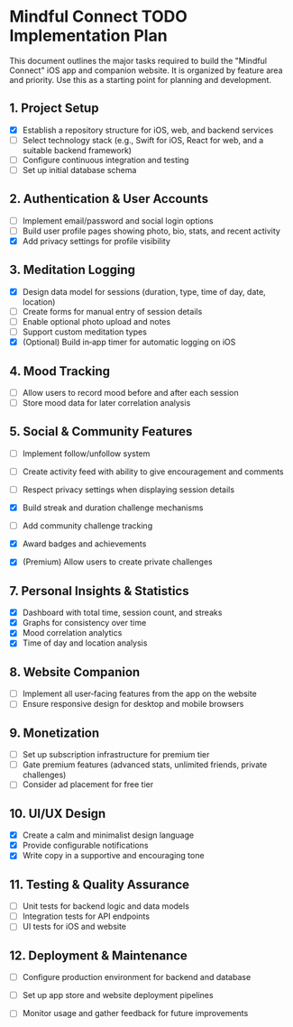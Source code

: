 # Mindful Connect TODO Implementation Plan

This document outlines the major tasks required to build the "Mindful Connect" iOS app and companion website. It is organized by feature area and priority. Use this as a starting point for planning and development.

## 1. Project Setup
- [x] Establish a repository structure for iOS, web, and backend services
- [ ] Select technology stack (e.g., Swift for iOS, React for web, and a suitable backend framework)
- [ ] Configure continuous integration and testing
- [ ] Set up initial database schema

## 2. Authentication & User Accounts
- [ ] Implement email/password and social login options
- [ ] Build user profile pages showing photo, bio, stats, and recent activity
 - [x] Add privacy settings for profile visibility

## 3. Meditation Logging
- [x] Design data model for sessions (duration, type, time of day, date, location)
- [ ] Create forms for manual entry of session details
- [ ] Enable optional photo upload and notes
- [ ] Support custom meditation types
- [x] (Optional) Build in‑app timer for automatic logging on iOS

## 4. Mood Tracking
- [ ] Allow users to record mood before and after each session
- [ ] Store mood data for later correlation analysis

## 5. Social & Community Features
- [ ] Implement follow/unfollow system
- [ ] Create activity feed with ability to give encouragement and comments
- [ ] Respect privacy settings when displaying session details

- [x] Build streak and duration challenge mechanisms
- [ ] Add community challenge tracking
- [x] Award badges and achievements
- [x] (Premium) Allow users to create private challenges

## 7. Personal Insights & Statistics
- [x] Dashboard with total time, session count, and streaks
- [x] Graphs for consistency over time
- [x] Mood correlation analytics
- [x] Time of day and location analysis

## 8. Website Companion
- [ ] Implement all user‑facing features from the app on the website
- [ ] Ensure responsive design for desktop and mobile browsers

## 9. Monetization
- [ ] Set up subscription infrastructure for premium tier
- [ ] Gate premium features (advanced stats, unlimited friends, private challenges)
- [ ] Consider ad placement for free tier

## 10. UI/UX Design
- [x] Create a calm and minimalist design language
- [x] Provide configurable notifications
- [x] Write copy in a supportive and encouraging tone

## 11. Testing & Quality Assurance
- [ ] Unit tests for backend logic and data models
- [ ] Integration tests for API endpoints
- [ ] UI tests for iOS and website

## 12. Deployment & Maintenance
- [ ] Configure production environment for backend and database
- [ ] Set up app store and website deployment pipelines
- [ ] Monitor usage and gather feedback for future improvements


